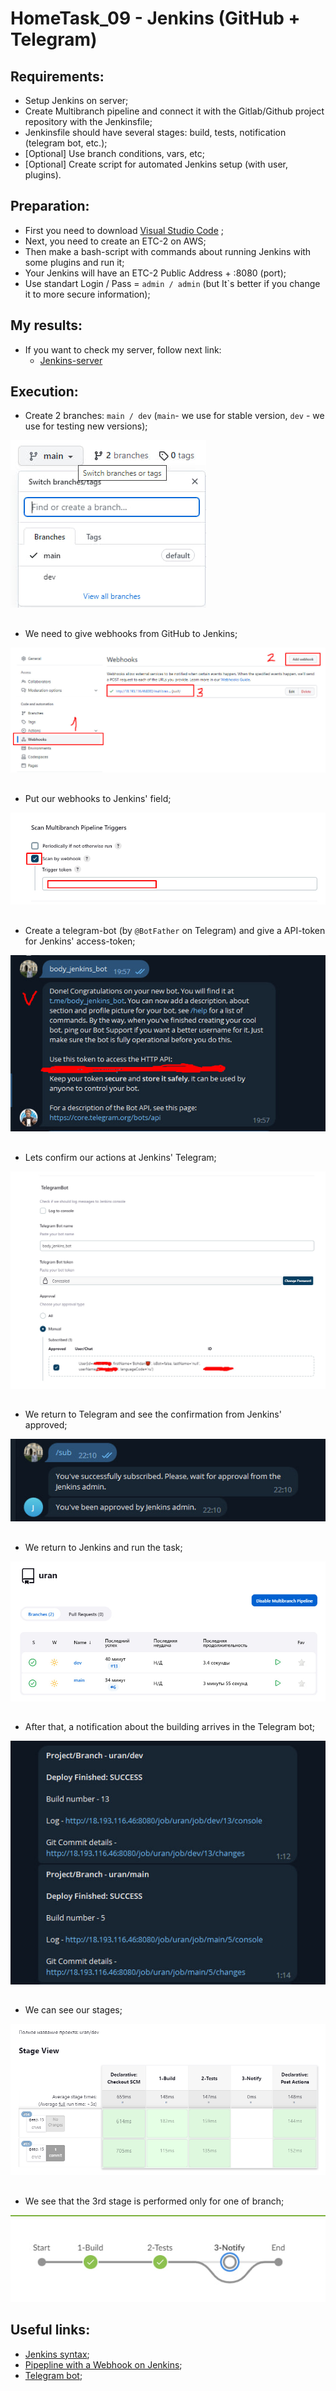 # HomeTask_09 - Jenkins (GitHub + Telegram)


## Requirements:
 - Setup Jenkins on server;
 - Create Multibranch pipeline and connect it with the Gitlab/Github project repository with the Jenkinsfile;
 - Jenkinsfile should have several stages: build, tests, notification (telegram bot, etc.);
 - [Optional] Use branch conditions, vars, etc;
 - [Optional] Create script for automated Jenkins setup (with user, plugins).

## Preparation:
 - First you need to download [Visual Studio Code][1] ;
 - Next, you need to create an ETC-2 on AWS;
 - Then make a bash-script with commands about running Jenkins with some plugins and run it;
 - Your Jenkins will have an ETC-2 Public Address + :8080 (port);
 - Use standart Login / Pass = `admin / admin` (but It`s better if you change it to more secure information);
  
  
## My results:

- If you want to check my server, follow next link:
  - [Jenkins-server](http://18.193.116.46:8080/)
  
## Execution:
  
* Create 2 branches: `main / dev` (`main`- we use for stable version, `dev` - we use for testing new versions);  
  
  
![image](https://github.com/body21033/DevOps_BC/blob/main/Lab_09/img/1.jpg?raw=true)

##

* We need to give webhooks from GitHub to Jenkins;

![image](https://github.com/body21033/DevOps_BC/blob/main/Lab_09/img/2.jpg?raw=true)

##

* Put our webhooks to Jenkins' field; 

![image](https://github.com/body21033/DevOps_BC/blob/main/Lab_09/img/3.jpg?raw=true)

##

* Create a telegram-bot (by `@BotFather` on Telegram) and give a API-token for Jenkins' access-token;

![image](https://github.com/body21033/DevOps_BC/blob/main/Lab_09/img/4.jpg?raw=true)

##

* Lets confirm our actions at Jenkins' Telegram;

![image](https://github.com/body21033/DevOps_BC/blob/main/Lab_09/img/5.jpg?raw=true)

##

* We return to Telegram and see the confirmation from Jenkins' approved;

![image](https://github.com/body21033/DevOps_BC/blob/main/Lab_09/img/6.jpg?raw=true)

##

* We return to Jenkins and run the task;

![image](https://github.com/body21033/DevOps_BC/blob/main/Lab_09/img/7.jpg?raw=true)

##

* After that, a notification about the building arrives in the Telegram bot;

![image](https://github.com/body21033/DevOps_BC/blob/main/Lab_09/img/8.jpg?raw=true)

##

* We can see our stages;

![image](https://github.com/body21033/DevOps_BC/blob/main/Lab_09/img/10.png?raw=true)

##

* We see that the 3rd stage is performed only for one of branch;

![image](https://github.com/body21033/DevOps_BC/blob/main/Lab_09/img/9.jpg?raw=true)

##

## Useful links:
- [Jenkins syntax][2];
- [Pipepline with a Webhook on Jenkins][3];
- [Telegram bot][4];

[1]: https://code.visualstudio.com/download
[2]: https://www.jenkins.io/doc/book/pipeline/syntax/#post
[3]: https://valaxytech.medium.com/multibranch-pipeline-on-jenkins-with-webhook-a65decede4f8
[4]: https://plugins.jenkins.io/telegram-notifications/

